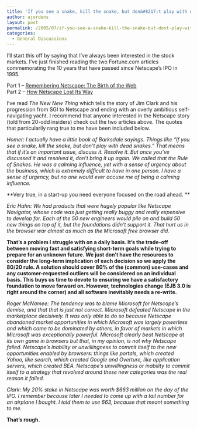 ```yaml
---
title: 'If you see a snake, kill the snake, but don&#8217;t play with dead snakes.'
author: ajordens
layout: post
permalink: /2005/07/if-you-see-a-snake-kill-the-snake-but-dont-play-with-dead-snakes/
categories:
  - General Discussions
---
```

I&#8217;ll start this off by saying that I&#8217;ve always been interested in the stock markets. I&#8217;ve just finished reading the two Fortune.com articles commemorating the 10 years that have passed since Netscape&#8217;s IPO in 1995.

Part 1 &#8211; [Remembering Netscape: The Birth of the Web][1]  
Part 2 &#8211; [How Netscape Lost Its Way][2]

I&#8217;ve read *The New New Thing* which tells the story of Jim Clark and his progression from SGI to Netscape and ending with an overly ambitious self-navigating yacht. I recommend that anyone interested in the Netscape story (told from 20-odd insiders) check out the two articles above. The quotes that particularily rang true to me have been included below.

*Homer: I actually have a little book of Barksdale sayings. Things like &#8220;If you see a snake, kill the snake, but don&#8217;t play with dead snakes.&#8221; That means that if it&#8217;s an important issue, discuss it. Resolve it. But once you&#8217;ve discussed it and resolved it, don&#8217;t bring it up again. We called that the Rule of Snakes. He was a calming influence, yet with a sense of urgency about the business, which is extremely difficult to have in one person. I have a sense of urgency, but no one would ever accuse me of being a calming influence.*

**Very true, in a start-up you need everyone focused on the road ahead. **

*Eric Hahn: We had products that were hugely popular like Netscape Navigator, whose code was just getting really buggy and really expensive to develop for. Each of the 50 new engineers would pile on and build 50 new things on top of it, but the foundations didn&#8217;t support it. That hurt us in the browser war almost as much as the Microsoft free browser did.*

**That&#8217;s a problem I struggle with on a daily basis. It&#8217;s the trade-off between moving fast and satisfying short-term goals while trying to prepare for an unknown future. We just don&#8217;t have the resources to consider the long-term implication of each decision so we apply the 80/20 rule. A solution should cover 80% of the (common) use-cases and any customer-requested outliers will be considered on an individual basis. This buys us time to devote to ensuring we have a satisfactory foundation to move forward on. However, technologies change (EJB 3.0 is right around the corner) and all software inevitably needs a re-write.**

*Roger McNamee: The tendency was to blame Microsoft for Netscape&#8217;s demise, and that that is just not correct. Microsoft defeated Netscape in the marketplace decisively. It was only able to do so because Netscape abandoned market opportunities in which Microsoft was largely powerless and which came to be dominated by others, in favor of markets in which Microsoft was exceptionally powerful. Microsoft clearly beat Netscape at its own game in browsers but that, in my opinion, is not why Netscape failed. Netscape&#8217;s inability or unwillingness to commit itself to the new opportunities enabled by browsers: things like portals, which created Yahoo, like search, which created Google and Overture, like application servers, which created BEA. Netscape&#8217;s unwillingness or inability to commit itself to a strategy that revolved around these new categories was the real reason it failed.*

*Clark: My 20% stake in Netscape was worth $663 million on the day of the IPO. I remember because later I needed to come up with a tail number for an airplane I bought. I told them to use 663, because that meant something to me.*

**That&#8217;s rough.**

 [1]: http://www.fortune.com/fortune/technology/articles/0,15114,1081456,00.html
 [2]: http://www.fortune.com/fortune/technology/articles/0,15114,1082344,00.html